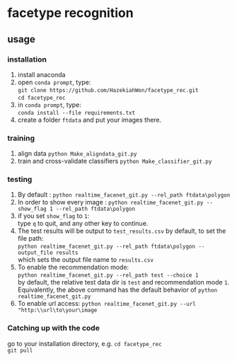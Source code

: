 # facetype recognition
## usage
### installation
1. install anaconda  
2. open `conda prompt`, type:  
`git clone https://github.com/HazekiahWon/facetype_rec.git`  
`cd facetype_rec`
3. in `conda prompt`, type:  
`conda install --file requirements.txt`
4. create a folder `ftdata` and put your images there.
### training
1. align data
`python Make_aligndata_git.py`
2. train and cross-validate classifiers
`python Make_classifier_git.py`
### testing
1. By default :
`python realtime_facenet_git.py --rel_path ftdata\polygon`
2. In order to show every image :
`python realtime_facenet_git.py --show_flag 1 --rel_path ftdata\polygon` 
3. if you set `show_flag` to `1`:  
type `q` to quit, and any other key to continue.
4. The test results will be output to `test_results.csv` by default, to set the file path:  
`python realtime_facenet_git.py --rel_path ftdata\polygon --output_file results`  
which sets the output file name to `results.csv`
5. To enable the recommendation mode:  
`python realtime_facenet_git.py --rel_path test --choice 1`  
by default, the relative test data dir is `test` and recommendation mode `1`.  
Equivalently, the above command has the default behavior of `python realtime_facenet_git.py`
6. To enable url access:
`python realtime_facenet_git.py --url "http:\\url\to\your\image`
### Catching up with the code
go to your installation directory, e.g. `cd facetype_rec`  
`git pull`


